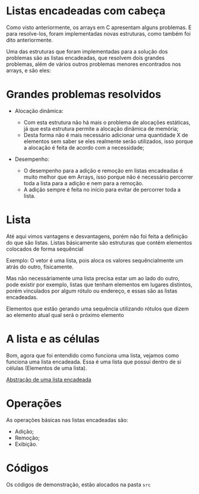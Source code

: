 # Listas encadeadas com cabeça

Como visto anteriormente, os arrays em C apresentam alguns problemas. E para resolve-los, foram implementadas novas estruturas,  como também foi dito anteriormente.

Uma das estruturas que foram implementadas para a solução dos problemas são as listas encadeadas, que resolvem dois grandes problemas, além de vários outros problemas menores encontrados nos arrays, e são eles:

# Grandes problemas resolvidos

* Alocação dinâmica:
    * Com esta estrutura não há mais o problema de alocações estáticas, já que esta estrutura permite a alocação dinâmica de memória;
    * Desta forma não é mais necessário adicionar uma quantidade X de elementos sem saber se eles realmente serão utilizados, isso porque a alocação é feita de acordo com a necessidade;

* Desempenho:
    * O desempenho para a adição e remoção em listas encadeadas é muito melhor que em Arrays, isso porque não é necessário percorrer toda a lista para a adição e nem para a remoção.
    * A adição sempre é feita no início para evitar de percorrer toda a lista.

# Lista

Até aqui vimos vantagens e desvantagens, porém não foi feita a definição do que são listas. Listas básicamente são estruturas que contém elementos colocados de forma sequêncial

Exemplo:
O vetor é uma lista, pois aloca os valores sequêncialmente um atrás do outro, físicamente.

Mas não necessáriamente uma lista precisa estar um ao lado do outro, pode existir por exemplo, listas que tenham elementos em lugares distintos, porém vinculados por algum rótulo ou endereço, e essas são as listas encadeadas.

Elementos que estão gerando uma sequência utilizando rótulos que dizem ao elemento atual qual será o próximo elemento

# A lista e as células

Bom, agora que foi entendido como funciona uma lista, vejamos como funciona uma lista encadeada. Essa é uma lista que possuí dentro de si células (Elementos de uma lista).

[Abstração de uma lista encadeada](https://drive.google.com/file/d/0BwQVdunN4yJBeDZIbU1CaDR5djg/view)

# Operações

As operações básicas nas listas encadeadas são:

* Adição;
* Remoção;
* Exibição.

# Códigos

Os códigos de demonstração, estão alocados na pasta <code>src</code>